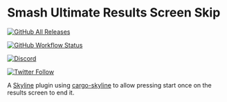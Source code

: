 # Smash Ultimate Results Screen Skip

[![GitHub All Releases](https://img.shields.io/github/downloads/jugeeya/results-screen-skip/total?logo=download&style=for-the-badge)](https://github.com/jugeeya/UltimateTrainingModpack/releases)

[![GitHub Workflow Status](https://img.shields.io/github/actions/workflow/status/jugeeya/results-screen-skip/rust_build.yml?branch=main&logo=github&style=for-the-badge)](https://github.com/jugeeya/results-screen-skip/actions)

[![Discord](https://img.shields.io/discord/407970595418931200?label=discord&logo=discord&style=for-the-badge)](https://discord.gg/qU4TBwV)

[![Twitter Follow](https://img.shields.io/twitter/follow/jugeeya?color=brightgreen&logo=twitter&style=for-the-badge)](https://twitter.com/jugeeya)

A [Skyline](https://github.com/shadowninja108/Skyline) plugin using [cargo-skyline](https://github.com/jam1garner/cargo-skyline) to allow pressing start once on the results screen to end it.
